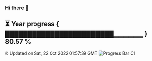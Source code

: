 ### Hi there 👋
⏳ Year progress { ████████████████████████▁▁▁▁▁▁ } 80.57 %
---
⏰ Updated on Sat, 22 Oct 2022 01:57:39 GMT
![Progress Bar CI](https://github.com/liununu/liununu/workflows/Progress%20Bar%20CI/badge.svg)
